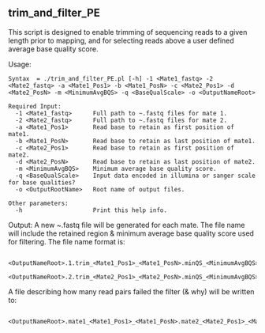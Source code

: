 ## trim_and_filter_PE

This script is designed to enable trimming of sequencing reads to a given length prior to mapping, and for selecting reads above a user defined average base quality score. 

Usage:
```
Syntax  = ./trim_and_filter_PE.pl [-h] -1 <Mate1_fastq> -2 <Mate2_fastq> -a <Mate1_Pos1> -b <Mate1_PosN> -c <Mate2_Pos1> -d <Mate2_PosN> -m <MinimumAvgBQS> -q <BaseQualScale> -o <OutputNameRoot>

Required Input:
  -1 <Mate1_fastq>      Full path to ~.fastq files for mate 1.
  -2 <Mate2_fastq>      Full path to ~.fastq files for mate 2.
  -a <Mate1_Pos1>       Read base to retain as first position of mate1.
  -b <Mate1_PosN>       Read base to retain as last position of mate1.
  -c <Mate2_Pos1>       Read base to retain as first position of mate2.
  -d <Mate2_PosN>       Read base to retain as last position of mate2.
  -m <MinimumAvgBQS>    Minimum average base quality score.
  -q <BaseQualScale>    Input data encoded in illumina or sanger scale for base qualities?
  -o <OutputRootName>   Root name of output files.

Other parameters:
  -h                    Print this help info.

```
Output:
A new ~.fastq file will be generated for each mate.  The file name will include the retained
region & minimum average base quality score used for filtering.  The file name format is:
```
  <OutputNameRoot>.1.trim_<Mate1_Pos1>_<Mate1_PosN>.minQS_<MinimumAvgBQS>.fastq
  <OutputNameRoot>.2.trim_<Mate2_Pos1>_<Mate2_PosN>.minQS_<MinimumAvgBQS>.fastq
```
A file describing how many read pairs failed the filter (& why) will be written to:
```
  <OutputNameRoot>.mate1_<Mate1_Pos1>_<Mate1_PosN>.mate2_<Mate2_Pos1>_<Mate2_PosN>.minQS_<MinimumAvgBQS>.FilterStats.txt
```
